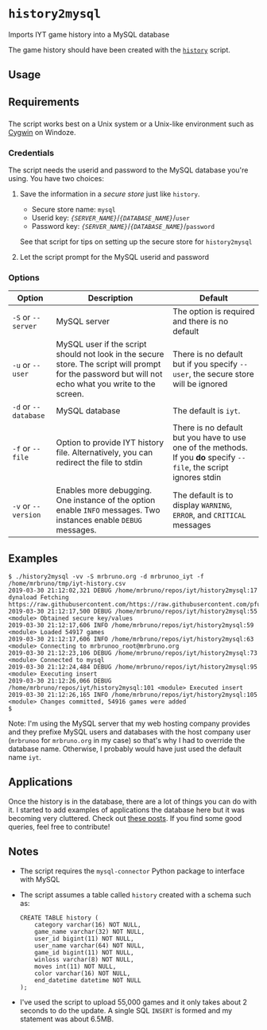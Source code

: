 # `history2mysql`

Imports IYT game history into a MySQL database

The game history should have been created with the [`history`](history.md) script.


## Usage

## Requirements

###

The script works best on a Unix system or a Unix-like environment such as [Cygwin](https://www.cygwin.com/) on Windoze.

### Credentials

The script needs the userid and password to the MySQL database you're using.  You have two choices:

1. Save the information in a _secure store_ just like `history`.

   - Secure store name: `mysql`
   - Userid key: _`{SERVER_NAME}`_/_`{DATABASE_NAME}`_/`user`
   - Password key: _`{SERVER_NAME}`_/_`{DATABASE_NAME}`_/`password`

   See that script for tips on setting up the secure store for `history2mysql`
   
 2. Let the script prompt for the MySQL userid and password

### Options

| Option | Description | Default |
| ------ | ----------- | ------- |
| `-S` or `--server` | MySQL server | The option is required and there is no default |
| `-u` or `--user` | MySQL user if the script should not look in the secure store.  The script will prompt for the password but will not echo what you write to the screen. | There is no default but if you specify `--user`, the secure store will be ignored |
| `-d` or `--database` | MySQL database | The default is `iyt`. |
| `-f` or `--file` | Option to provide IYT history file.  Alternatively, you can redirect the file to stdin | There is no default but you have to use one of the methods.  If you **do** specify `--file`, the script ignores stdin |
| `-v` or `--version` | Enables more debugging.  One instance of the option enable `INFO` messages.  Two instances enable `DEBUG` messages.  | The default is to display `WARNING`, `ERROR`, and `CRITICAL` messages |

## Examples

```
$ ./history2mysql -vv -S mrbruno.org -d mrbrunoo_iyt -f /home/mrbruno/tmp/iyt-history.csv
2019-03-30 21:12:02,321 DEBUG /home/mrbruno/repos/iyt/history2mysql:17 dynaload Fetching https://raw.githubusercontent.com/https://raw.githubusercontent.com/pfuntner/toys/master/bin/SecureKeyValues.py
2019-03-30 21:12:17,500 DEBUG /home/mrbruno/repos/iyt/history2mysql:55 <module> Obtained secure key/values
2019-03-30 21:12:17,606 INFO /home/mrbruno/repos/iyt/history2mysql:59 <module> Loaded 54917 games
2019-03-30 21:12:17,606 INFO /home/mrbruno/repos/iyt/history2mysql:63 <module> Connecting to mrbrunoo_root@mrbruno.org
2019-03-30 21:12:23,106 DEBUG /home/mrbruno/repos/iyt/history2mysql:73 <module> Connected to mysql
2019-03-30 21:12:24,484 DEBUG /home/mrbruno/repos/iyt/history2mysql:95 <module> Executing insert
2019-03-30 21:12:26,066 DEBUG /home/mrbruno/repos/iyt/history2mysql:101 <module> Executed insert
2019-03-30 21:12:26,165 INFO /home/mrbruno/repos/iyt/history2mysql:105 <module> Changes committed, 54916 games were added
$
```

Note: I'm using the MySQL server that my web hosting company provides and they prefixe MySQL users and databases with the host company user (`mrbrunoo` for `mrbruno.org` in my case) so that's why I had to override the database name.  Otherwise, I probably would have just used the default name `iyt`.

## Applications
Once the history is in the database, there are a lot of things you can do with it.  I started to add examples of applications the database here but it was becoming very cluttered.  Check out [these posts](http://itsyourturn.freeforums.net/board/4/sql-queries).  If you find some good queries, feel free to contribute!

## Notes

- The script requires the `mysql-connector` Python package to interface with MySQL
- The script assumes a table called `history` created with a schema such as:

    ```
    CREATE TABLE history (
        category varchar(16) NOT NULL,
        game_name varchar(32) NOT NULL,
        user_id bigint(11) NOT NULL,
        user_name varchar(64) NOT NULL,
        game_id bigint(11) NOT NULL,
        winloss varchar(8) NOT NULL,
        moves int(11) NOT NULL,
        color varchar(16) NOT NULL,
        end_datetime datetime NOT NULL
    ); 
    ```
    
 - I've used the script to upload 55,000 games and it only takes about 2 seconds to do the update.  A single SQL `INSERT` is formed and my statement was about 6.5MB.
